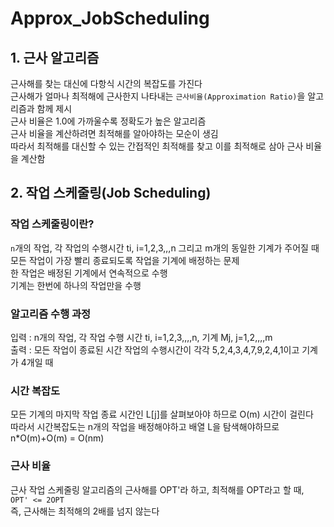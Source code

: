 # Approx_JobScheduling
## 1. 근사 알고리즘
근사해를 찾는 대신에 다항식 시간의 복잡도를 가진다</br>
근사해가 얼마나 최적해에 근사한지 나타내는 ```근사비율(Approximation Ratio)```을 알고리즘과 함께 제시</br>
근사 비율은 1.0에 가까울수록 정확도가 높은 알고리즘</br>
근사 비율을 계산하려면 최적해를 알아야하는 모순이 생김</br>
따라서 최적해를 대신할 수 있는 간접적인 최적해를 찾고 이를 최적해로 삼아 근사 비율을 계산함

## 2. 작업 스케줄링(Job Scheduling)
### 작업 스케줄링이란?
```n```개의 작업, 각 작업의 수행시간 ti, i=1,2,3,,,n 그리고 m개의 동일한 기계가 주어질 때 모든 작업이 가장 빨리 종료되도록 작업을 기계에 배정하는 문제
</br>한 작업은 배정된 기계에서 연속적으로 수행
</br>기계는 한번에 하나의 작업만을 수행

### 알고리즘 수행 과정
입력 : n개의 작업, 각 작업 수행 시간 ti, i=1,2,3,,,,n, 기계 Mj, j=1,2,,,,m</br>
출력 : 모든 작업이 종료된 시간
작업의 수행시간이 각각 5,2,4,3,4,7,9,2,4,1이고 기계가 4개일 때

### 시간 복잡도
 모든 기계의 마지막 작업 종료 시간인 L[j]를 살펴보아야 하므로 O(m) 시간이 걸린다</br>
따라서 시간복잡도는 n개의 작업을 배정해야하고 배열 L을 탐색해야하므로 n*O(m)+O(m) = O(nm)

### 근사 비율
근사 작업 스케줄링 알고리즘의 근사해를 OPT'라 하고, 최적해를 OPT라고 할 때,</br>
```OPT' <= 2OPT```</br>
즉, 근사해는 최적해의 2배를 넘지 않는다
